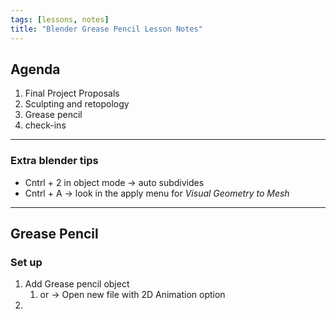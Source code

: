 ```yaml
---
tags: [lessons, notes]
title: "Blender Grease Pencil Lesson Notes"
---
```


## Agenda
1. Final Project Proposals
2. Sculpting and retopology
3. Grease pencil
4. check-ins

---
### Extra blender tips
- Cntrl + 2 in object mode -> auto subdivides
- Cntrl + A -> look in the apply menu for *Visual Geometry to Mesh*




---

## Grease Pencil
### Set up
1. Add Grease pencil object
	1. or -> Open new file with 2D Animation option
2. 